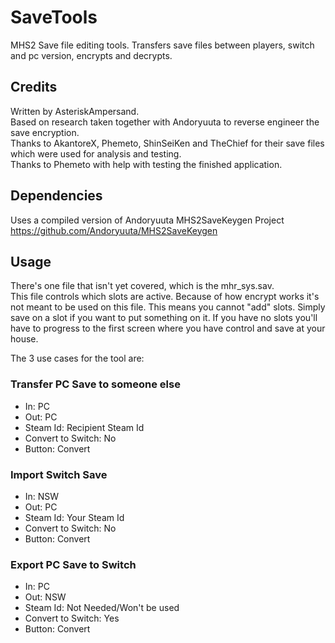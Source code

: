 # SaveTools
 MHS2 Save file editing tools. Transfers save files between players, switch and pc version, encrypts and decrypts.
 
## Credits
 Written by AsteriskAmpersand.  
 Based on research taken together with Andoryuuta to reverse engineer the save encryption.  
 Thanks to AkantoreX, Phemeto, ShinSeiKen and TheChief for their save files which were used for analysis and testing.  
 Thanks to Phemeto with help with testing the finished application.
 
## Dependencies
 Uses a compiled version of Andoryuuta MHS2SaveKeygen Project
 https://github.com/Andoryuuta/MHS2SaveKeygen

## Usage
There's one file that isn't yet covered, which is the mhr_sys.sav.  
This file controls which slots are active. Because of how encrypt works it's not meant to be used on this file. This means you cannot "add" slots. Simply save on a slot if you want to put something on it. If you have no slots you'll have to progress to the first screen where you have control and save at your house.

The 3 use cases for the tool are:
### Transfer PC Save to someone else
 - In: PC
 - Out: PC
 - Steam Id: Recipient Steam Id
 - Convert to Switch: No
 - Button: Convert

### Import Switch Save
 - In: NSW
 - Out: PC
 - Steam Id: Your Steam Id
 - Convert to Switch: No
 - Button: Convert

### Export PC Save to Switch
 - In: PC
 - Out: NSW
 - Steam Id: Not Needed/Won't be used
 - Convert to Switch: Yes
 - Button: Convert

